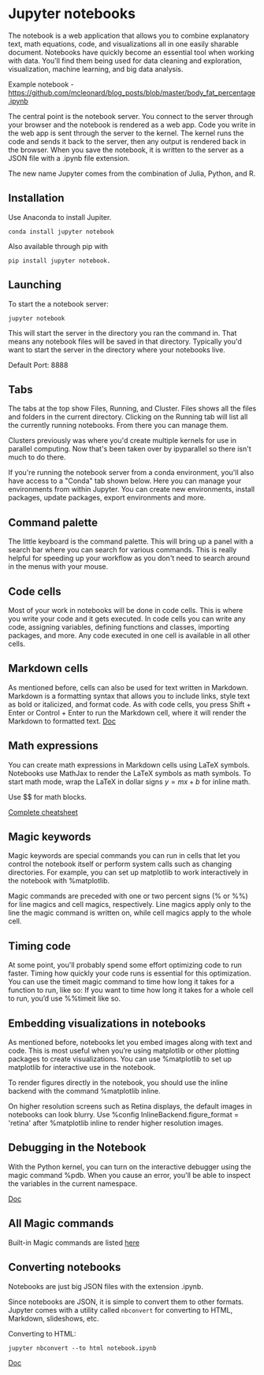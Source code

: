 # Jupyter notebooks

The notebook is a web application that allows you to combine explanatory text, math equations, code, and visualizations all in one easily sharable document.
Notebooks have quickly become an essential tool when working with data. You'll find them being used for data cleaning and exploration, visualization, machine learning, and big data analysis. 

Example notebook - https://github.com/mcleonard/blog_posts/blob/master/body_fat_percentage.ipynb

The central point is the notebook server. You connect to the server through your browser and the notebook is rendered as a web app. Code you write in the web app is sent through the server to the kernel. The kernel runs the code and sends it back to the server, then any output is rendered back in the browser. When you save the notebook, it is written to the server as a JSON file with a .ipynb file extension.

The new name Jupyter comes from the combination of Julia, Python, and R.

## Installation

Use Anaconda to install Jupiter.
```
conda install jupyter notebook
```

Also available through pip with 
```
pip install jupyter notebook.
```

## Launching

To start the a notebook server:
```
jupyter notebook
```
This will start the server in the directory you ran the command in. That means any notebook files will be saved in that directory. Typically you'd want to start the server in the directory where your notebooks live.

Default Port: 8888


## Tabs

The tabs at the top show Files, Running, and Cluster. Files shows all the files and folders in the current directory. Clicking on the Running tab will list all the currently running notebooks. From there you can manage them.

Clusters previously was where you'd create multiple kernels for use in parallel computing. Now that's been taken over by ipyparallel so there isn't much to do there.

If you're running the notebook server from a conda environment, you'll also have access to a "Conda" tab shown below. Here you can manage your environments from within Jupyter. You can create new environments, install packages, update packages, export environments and more.

## Command palette

The little keyboard is the command palette. This will bring up a panel with a search bar where you can search for various commands. This is really helpful for speeding up your workflow as you don't need to search around in the menus with your mouse.

## Code cells

Most of your work in notebooks will be done in code cells. This is where you write your code and it gets executed. In code cells you can write any code, assigning variables, defining functions and classes, importing packages, and more. Any code executed in one cell is available in all other cells.

## Markdown cells

As mentioned before, cells can also be used for text written in Markdown. Markdown is a formatting syntax that allows you to include links, style text as bold or italicized, and format code. As with code cells, you press Shift + Enter or Control + Enter to run the Markdown cell, where it will render the Markdown to formatted text.
[Doc](https://daringfireball.net/projects/markdown/basics)

## Math expressions

You can create math expressions in Markdown cells using LaTeX symbols. Notebooks use MathJax to render the LaTeX symbols as math symbols. To start math mode, wrap the LaTeX in dollar signs $y = mx + b$ for inline math.

Use $$ for math blocks.

[Complete cheatsheet](https://github.com/adam-p/markdown-here/wiki/Markdown-Cheatsheet)

## Magic keywords
Magic keywords are special commands you can run in cells that let you control the notebook itself or perform system calls such as changing directories. For example, you can set up matplotlib to work interactively in the notebook with %matplotlib.

Magic commands are preceded with one or two percent signs (% or %%) for line magics and cell magics, respectively. Line magics apply only to the line the magic command is written on, while cell magics apply to the whole cell.

## Timing code
At some point, you'll probably spend some effort optimizing code to run faster. Timing how quickly your code runs is essential for this optimization. You can use the timeit magic command to time how long it takes for a function to run, like so:
If you want to time how long it takes for a whole cell to run, you’d use %%timeit like so.

## Embedding visualizations in notebooks
As mentioned before, notebooks let you embed images along with text and code. This is most useful when you’re using matplotlib or other plotting packages to create visualizations. You can use %matplotlib to set up matplotlib for interactive use in the notebook.

To render figures directly in the notebook, you should use the inline backend with the command %matplotlib inline.

On higher resolution screens such as Retina displays, the default images in notebooks can look blurry. Use %config InlineBackend.figure_format = 'retina' after %matplotlib inline to render higher resolution images.

## Debugging in the Notebook
With the Python kernel, you can turn on the interactive debugger using the magic command %pdb. When you cause an error, you'll be able to inspect the variables in the current namespace.

[Doc](https://docs.python.org/3/library/pdb.html)


## All Magic commands

Built-in Magic commands are listed [here](http://ipython.readthedocs.io/en/stable/interactive/magics.html)


## Converting notebooks

Notebooks are just big JSON files with the extension .ipynb.

Since notebooks are JSON, it is simple to convert them to other formats. Jupyter comes with a utility called `nbconvert` for converting to HTML, Markdown, slideshows, etc.

Converting to HTML:
```
jupyter nbconvert --to html notebook.ipynb
```

[Doc](https://nbconvert.readthedocs.io/en/latest/usage.html)